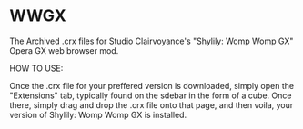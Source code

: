 # WWGX
The Archived .crx files for Studio Clairvoyance's "Shylily: Womp Womp GX" Opera GX web browser mod.

HOW TO USE:

Once the .crx file for your preffered version is downloaded, simply open the "Extensions" tab, typically found on the sdebar in the form of a cube. Once there, simply drag and drop the .crx file onto that page, and then voila, your version of Shylily: Womp Womp GX is installed.
